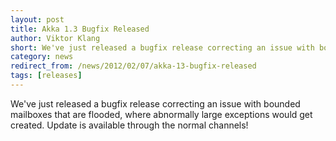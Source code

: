 ```yaml
---
layout: post
title: Akka 1.3 Bugfix Released
author: Viktor Klang
short: We've just released a bugfix release correcting an issue with bounded mailboxes that are flooded, where abnormally large exceptions would get created. Update is available through the normal channels!
category: news
redirect_from: /news/2012/02/07/akka-13-bugfix-released
tags: [releases]
---
```


We've just released a bugfix release correcting an issue with bounded mailboxes that are flooded, where abnormally large exceptions would get created. Update is available through the normal channels!
